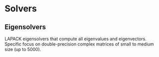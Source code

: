# Solvers

## Eigensolvers

LAPACK eigensolvers that compute all eigenvalues and eigenvectors. Specific focus on double-precision complex matrices of small to medium size (up to 5000). 
